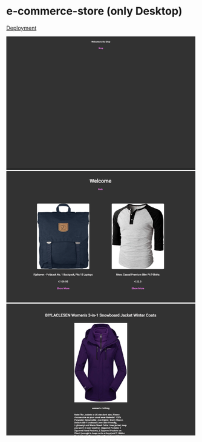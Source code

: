 # e-commerce-store (only Desktop)

[Deployment]()

<div>

<img src="./public/img/readme1.png" alt="readme picture" width="500px">
<img src="./public/img/readme2.png"alt="readme picture" width="500px">
<img src="./public/img/readme3.png" alt="readme picture" width="500px">

</div>
